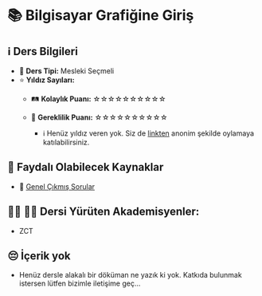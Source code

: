 # 📚 Bilgisayar Grafiğine Giriş

## ℹ️ Ders Bilgileri

- 🏫 **Ders Tipi:** Mesleki Seçmeli
- ⭐ **Yıldız Sayıları:**
  - 🛤️ **Kolaylık Puanı:** ☆☆☆☆☆☆☆☆☆☆
  - 🔑 **Gereklilik Puanı:** ☆☆☆☆☆☆☆☆☆☆

    - ℹ️ Henüz yıldız veren yok. Siz de [linkten](https://forms.gle/3njZjmhm215YCAxe6) anonim şekilde oylamaya katılabilirsiniz.

## 📖 Faydalı Olabilecek Kaynaklar

- 📄 [Genel Çıkmış Sorular](https://drive.google.com/drive/folders/1LI_Bo7kWqI2krHTw0noUFl9crfZSlrZh)

## 👨‍🏫 👩‍🏫 Dersi Yürüten Akademisyenler:
- ZCT

## 😔 İçerik yok
- Henüz dersle alakalı bir döküman ne yazık ki yok. Katkıda bulunmak istersen lütfen bizimle iletişime geç...
